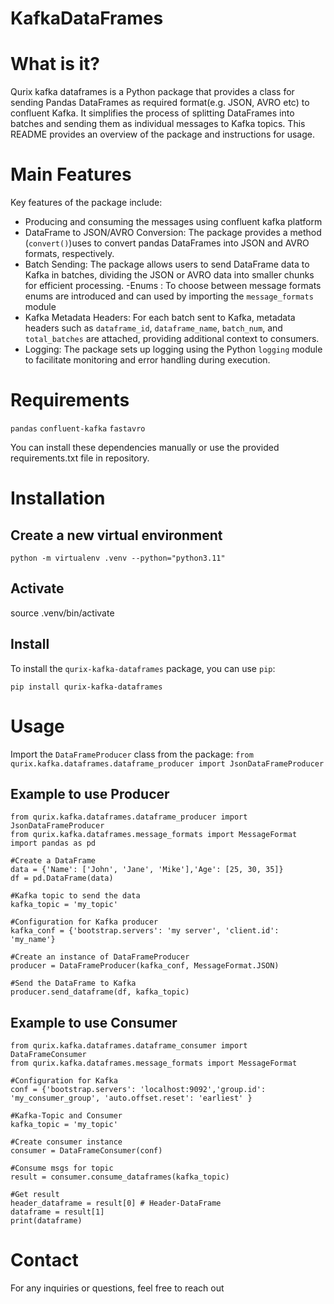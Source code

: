# KafkaDataFrames

# What is it?

Qurix kafka dataframes is a Python package that provides a class for sending Pandas DataFrames as required format(e.g. JSON, AVRO etc) to confluent Kafka. It simplifies the process of splitting DataFrames into batches and sending them as individual messages to Kafka topics. This README provides an overview of the package and instructions for usage.

# Main Features

Key features of the package include:

- Producing and consuming the messages using confluent kafka platform
- DataFrame to JSON/AVRO Conversion: The package provides a method (`convert()`)uses to convert pandas DataFrames into JSON and AVRO formats, respectively.
- Batch Sending: The package allows users to send DataFrame data to Kafka in batches, dividing the JSON or AVRO data into smaller chunks for efficient processing.
-Enums : To choose between message formats enums are introduced and can used by importing the `message_formats` module
- Kafka Metadata Headers: For each batch sent to Kafka, metadata headers such as `dataframe_id`, `dataframe_name`, `batch_num`, and `total_batches` are attached, providing additional context to consumers.
- Logging: The package sets up logging using the Python `logging` module to facilitate monitoring and error handling during execution.

# Requirements

`pandas`
`confluent-kafka`
`fastavro`

You can install these dependencies manually or use the provided requirements.txt file in repository.


# Installation

## Create a new virtual environment
`python -m virtualenv .venv --python="python3.11"`

## Activate
source .venv/bin/activate

## Install
To install the `qurix-kafka-dataframes` package, you can use `pip`:

`pip install qurix-kafka-dataframes`

# Usage

Import the `DataFrameProducer` class from the package:
`from qurix.kafka.dataframes.dataframe_producer import JsonDataFrameProducer`

## Example to use Producer
```
from qurix.kafka.dataframes.dataframe_producer import JsonDataFrameProducer
from qurix.kafka.dataframes.message_formats import MessageFormat
import pandas as pd

#Create a DataFrame
data = {'Name': ['John', 'Jane', 'Mike'],'Age': [25, 30, 35]}
df = pd.DataFrame(data)

#Kafka topic to send the data
kafka_topic = 'my_topic'

#Configuration for Kafka producer
kafka_conf = {'bootstrap.servers': 'my server', 'client.id': 'my_name'}

#Create an instance of DataFrameProducer
producer = DataFrameProducer(kafka_conf, MessageFormat.JSON)

#Send the DataFrame to Kafka
producer.send_dataframe(df, kafka_topic)

```

## Example to use Consumer

```
from qurix.kafka.dataframes.dataframe_consumer import DataFrameConsumer
from qurix.kafka.dataframes.message_formats import MessageFormat

#Configuration for Kafka
conf = {'bootstrap.servers': 'localhost:9092','group.id': 'my_consumer_group', 'auto.offset.reset': 'earliest' }

#Kafka-Topic and Consumer
kafka_topic = 'my_topic'

#Create consumer instance
consumer = DataFrameConsumer(conf)

#Consume msgs for topic
result = consumer.consume_dataframes(kafka_topic)

#Get result
header_dataframe = result[0] # Header-DataFrame
dataframe = result[1] 
print(dataframe)

```

# Contact
For any inquiries or questions, feel free to reach out

